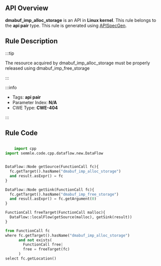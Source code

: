 ---
---


## API Overview
**dmabuf_imp_alloc_storage** is an API in **Linux kernel**. This rule belongs to the **api pair** type. This rule is generated using [APISpecGen](../../tools/APISpecGen).
## Rule Description

:::tip

The resource acquired by dmabuf_imp_alloc_storage must be properly released using dmabuf_imp_free_storage

:::

:::info

- Tags: **api pair**
- Parameter Index: **N/A**
- CWE Type: **CWE-404**

:::

## Rule Code
```python

    import cpp
import semmle.code.cpp.dataflow.new.DataFlow


DataFlow::Node getSource(FunctionCall fc){
  fc.getTarget().hasName("dmabuf_imp_alloc_storage")
  and result.asExpr() = fc
}

DataFlow::Node getSink(FunctionCall fc){
  fc.getTarget().hasName("dmabuf_imp_free_storage")
  and result.asExpr() = fc.getArgument(0)
}

FunctionCall freeTarget(FunctionCall malloc){
  DataFlow::localFlow(getSource(malloc), getSink(result))
}

from FunctionCall fc
where fc.getTarget().hasName("dmabuf_imp_alloc_storage")
      and not exists(
        FunctionCall free| 
        free = freeTarget(fc)
      )
select fc.getLocation()

    
```